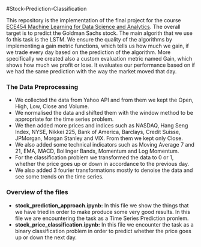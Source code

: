 #Stock-Prediction-Classification

This repository is the implementation of the final project for the course [ECE454 Machine Learning for Data Science and Analytics](https://www.e-ce.uth.gr/studies/undergraduate/courses/ece454/?lang=en).
The overall target is to predict the Goldman Sachs stock. The main algorith that we use fo this task is the LSTM. We ensure the quality of the algorithms by implementing a gain metric functions, which tells us how much we gain, if we trade every day based on the prediction of the algorithm.
More specifically we created also a custom evaluation metric named Gain, which shows how much we profit or lose. It evaluates our performance based on if we had the same prediction with the way the market moved that day.



<h3>The Data Preprocessing</h3>
<ul>
     <li>We collected the data from Yahoo API and from them we kept the Open, High, Low, Close and Volume.</li>
     <li>We normalised the data and shifted them with the window method to be appropriate for the time series problem.</li>
     <li>We then added more prices and indices such as NASDAQ, Hang Seng Index, NYSE, Nikkei 225, Bank of America, Barclays, Credit Suisse, JPMorgan, Morgan Stanley and VIX. From them we kept only Close.</li>
     <li>We also added some technical indicators such as Moving Average 7 and 21, EMA, MACD, Bollinger Bands, Momentum and Log Momentum.</li>
     <li>For the classification problem we transformed the data to 0 or 1, whether the price goes up or down in accordance to the previous day.</li>
     <li>We also added 3 fourier transformations mostly to denoise the data and see some trends on the time series.</li>
</ul>



<h3>Overview of the files</h3>
<ul>
    <li><b>stock_prediction_approach.ipynb:</b> In this file we show the things that we have tried in order to make produce some very good results. In this file we are encountering the task as a Time Series Prediction pronlem. </li>
    <li><b>stock_price_classification.ipynb:</b> In this file we encounter the task as a binary classification problem in order to predict whether the price goes up or down the next day. </li>
</ul>


